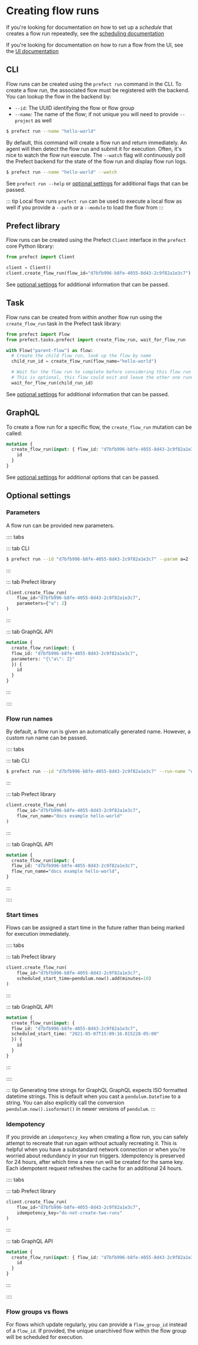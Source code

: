 # Creating flow runs

If you're looking for documentation on how to set up a _schedule_ that creates a flow run repeatedly, see the [scheduling documentation](./scheduling.md)

If you're looking for documentation on how to run a flow from the UI, see the [UI documentation](../ui/flow_run.md#creation)

## CLI

Flow runs can be created using the `prefect run` command in the CLI. To create a flow run, the associated flow must be registered with the backend. You can lookup the flow in the backend by:

- `--id`: The UUID identifying the flow or flow group
- `--name`: The name of the flow; if not unique you will need to provide `--project` as well

```bash
$ prefect run --name "hello-world"
```

By default, this command will create a flow run and return immediately. An agent will then detect the flow run and submit it for execution. Often, it's nice to watch the flow run execute. The `--watch` flag will continuously poll the Prefect backend for the state of the flow run and display flow run logs.

```bash
$ prefect run --name "hello-world" --watch
```

See `prefect run --help` or [optional settings](#optional-settings) for additional flags that can be passed.

::: tip Local flow runs
`prefect run` can be used to execute a local flow as well if you provide a `--path` or a `--module` to load the flow from
:::

## Prefect library

Flow runs can be created using the Prefect `Client` interface in the `prefect` core Python library:

```python
from prefect import Client

client = Client()
client.create_flow_run(flow_id="d7bfb996-b8fe-4055-8d43-2c9f82a1e3c7")
```

See [optional settings](#optional-settings) for additional information that can be passed.


## Task

Flow runs can be created from within another flow run using the `create_flow_run` task in the Prefect task library:

```python
from prefect import Flow
from prefect.tasks.prefect import create_flow_run, wait_for_flow_run

with Flow("parent-flow") as flow:
  # Create the child flow run, look up the flow by name
  child_run_id = create_flow_run(flow_name="hello-world")

  # Wait for the flow run to complete before considering this flow run done
  # This is optional, this flow could exit and leave the other one running
  wait_for_flow_run(child_run_id)
```

See [optional settings](#optional-settings) for additional information that can be passed.


## GraphQL  <Badge text="GQL"/>

To create a flow run for a specific flow, the `create_flow_run` mutation can be called:

```graphql
mutation {
  create_flow_run(input: { flow_id: "d7bfb996-b8fe-4055-8d43-2c9f82a1e3c7" }) {
    id
  }
}
```

See [optional settings](#optional-settings) for additional options that can be passed.


## Optional settings

### Parameters

A flow run can be provided new parameters.

:::: tabs

::: tab CLI
```bash
$ prefect run --id "d7bfb996-b8fe-4055-8d43-2c9f82a1e3c7" --param a=2
```
:::

::: tab Prefect library
```python
client.create_flow_run(
    flow_id="d7bfb996-b8fe-4055-8d43-2c9f82a1e3c7", 
    parameters={"a": 2}
)
```
:::

::: tab GraphQL API
```graphql
mutation {
  create_flow_run(input: { 
  flow_id: "d7bfb996-b8fe-4055-8d43-2c9f82a1e3c7", 
  parameters: "{\"a\": 2}" 
  }) {
    id
  }
}
```
:::

::::

### Flow run names

By default, a flow run is given an automatically generated name. However, a custom run name can be passed.

:::: tabs

::: tab CLI
```bash
$ prefect run --id "d7bfb996-b8fe-4055-8d43-2c9f82a1e3c7" --run-name "docs example hello-world"
```
:::

::: tab Prefect library
```python
client.create_flow_run(
    flow_id="d7bfb996-b8fe-4055-8d43-2c9f82a1e3c7", 
    flow_run_name="docs example hello-world"
)
```
:::

::: tab GraphQL API
```graphql
mutation {
  create_flow_run(input: { 
  flow_id: "d7bfb996-b8fe-4055-8d43-2c9f82a1e3c7", 
  flow_run_name="docs example hello-world",
}
```
:::

::::

### Start times

Flows can be assigned a start time in the future rather than being marked for execution immediately.

:::: tabs

::: tab Prefect library
```python
client.create_flow_run(
    flow_id="d7bfb996-b8fe-4055-8d43-2c9f82a1e3c7", 
    scheduled_start_time=pendulum.now().add(minutes=10)
)
```
:::

::: tab GraphQL API
```graphql
mutation {
  create_flow_run(input: { 
  flow_id: "d7bfb996-b8fe-4055-8d43-2c9f82a1e3c7", 
  scheduled_start_time: "2021-05-07T15:09:16.815228-05:00" 
  }) {
    id
  }
}
```
:::

::::

::: tip Generating time strings for GraphQL
GraphQL expects ISO formatted datetime strings. This is default when you cast a `pendulum.DateTime` to a string. You can also explicitly call the conversion `pendulum.now().isoformat()` in newer versions of `pendulum`.
:::

### Idempotency

If you provide an `idempotency_key` when creating a flow run, you can safely attempt to recreate that run again without actually recreating it. This is helpful when you have a substandard network connection or when you're worried about redundancy in your run triggers. Idempotency is preserved for 24 hours, after which time a new run will be created for the same key. Each idempotent request refreshes the cache for an additional 24 hours.

:::: tabs

::: tab Prefect library
```python
client.create_flow_run(
    flow_id="d7bfb996-b8fe-4055-8d43-2c9f82a1e3c7", 
    idempotency_key="do-not-create-two-runs"
)
```
:::

::: tab GraphQL API
```graphql
mutation {
  create_flow_run(input: { flow_id: "d7bfb996-b8fe-4055-8d43-2c9f82a1e3c7", idempotency_key: "any-key" }) {
    id
  }
}
```
:::

::::


### Flow groups vs flows

For flows which update regularly, you can provide a `flow_group_id` instead of a `flow_id`. If provided, the unique unarchived flow within the flow group will be scheduled for execution.
